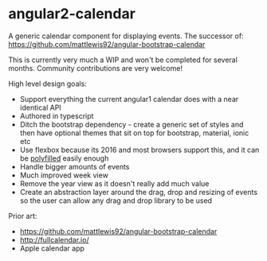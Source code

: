 # angular2-calendar
A generic calendar component for displaying events. The successor of: https://github.com/mattlewis92/angular-bootstrap-calendar

This is currently very much a WIP and won't be completed for several months. Community contributions are very welcome!

High level design goals:
* Support everything the current angular1 calendar does with a near identical API
* Authored in typescript
* Ditch the bootstrap dependency - create a generic set of styles and then have optional themes that sit on top for bootstrap, material, ionic etc
* Use flexbox because its 2016 and most browsers support this, and it can be [polyfilled](https://github.com/10up/flexibility) easily enough
* Handle bigger amounts of events
* Much improved week view
* Remove the year view as it doesn't really add much value
* Create an abstraction layer around the drag, drop and resizing of events so the user can allow any drag and drop library to be used

Prior art:
* https://github.com/mattlewis92/angular-bootstrap-calendar
* http://fullcalendar.io/
* Apple calendar app
